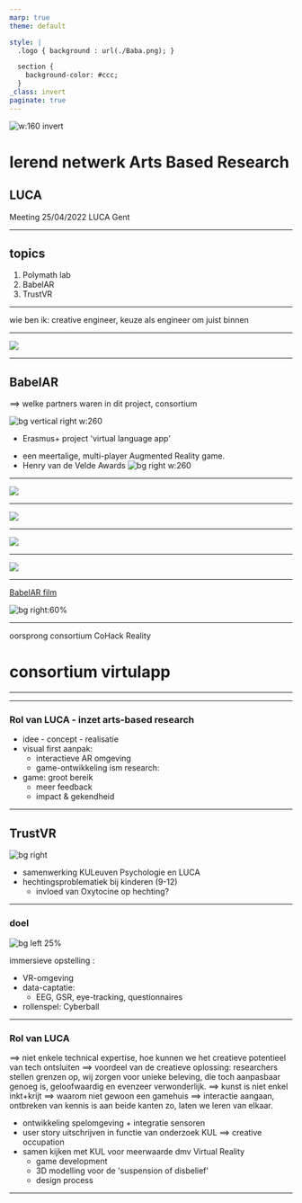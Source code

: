 ```yaml
---
marp: true
theme: default

style: |
  .logo { background : url(./Baba.png); }

  section {
    background-color: #ccc;
  }
_class: invert
paginate: true
---
```


![w:160 invert](LUCA_logo.png)

# lerend netwerk Arts Based Research

## LUCA

Meeting 25/04/2022 LUCA Gent

<!-- 
  1. Hoe wordt kunst en design ingezet in onderzoek?
  2. wat betekent kunst in onderzoek? 
  3. art based research netwerk binnen praktijkgebaseerd onderzoek, waarom komen ze tot bij ons om creatieve kunst in te zetten in research: creative and artistic skills. 
  4. immersieve omgeving als extra voor geloofwaardigheid, storytelling, ...
  5. De game-omgeving en creative storytelling approach 
-->

--- 

## topics

1. Polymath lab
2. BabelAR <!--https://docs.google.com/presentation/d/1bUIL82ro1EIso9SZqvoJfxPGN7ETAxMsVLvuQK2gd0I/edit#slide=id.p2 -->
3. TrustVR

---

wie ben ik: creative engineer, keuze als engineer om juist binnen 



---

<!-- https://henryvandevelde.be/nl/awards/22/babelar -->
![](babelAR/babelar_1_.png)

---

## BabelAR

==> welke partners waren in dit project, consortium

<!-- De Polymath meerwaarde is dat we associatiever kunnen conceptualiseren door artistieke en technologische context -->
<!-- ![](logo_virtulapp_name2.jpg) -->
![bg  vertical right w:260](Baba.png)

- Erasmus+ project 'virtual language app'
<!-- - oorsprong: noden van leerkrachten bij multilinguale educatie, kennisopbouw van en creeren van tools voor multilinguale educatie: hoe kunnen kinderen zelfstandig collaboratief leren in een multilinguale omgeving, hoe kunnen leerkrachten dit faciliteren en gaan ze hiermee om. -->
- een meertalige, multi-player Augmented Reality game. 
- Henry van de Velde Awards 
![bg right w:260](henry.png)
  <!-- - Doel: spelenderwijs kinderen van 7-12 tonen wat de waarde van hun taal/talen is en hoe ze die talenkennis kunnen activeren. 
  - Multilingualiteit hoeft geen hindernis te zijn -->
--- 

![](babelAR/babelar_4.png)

---

![](babelAR/babelar_5.png)

---

![](babelAR/babelar_6.png)

---

![](babelAR/babelar_2.png)

---

[BabelAR film](https://vimeo.com/473359440)

![bg right:60%](babelAR/babelar_1.png)

--- 

oorsprong consortium CoHack Reality

# consortium virtulapp

---



---

### Rol van LUCA - inzet arts-based research

- idee - concept - realisatie
- visual first aanpak: 
  - interactieve AR omgeving
  - game-ontwikkeling ism research:
  <!-- - creatieve aanpak voor betrokkenheid van de kinderen
  - iteratief proces: in samenwerking met zowel de kinderen, leerkrachten als onderzoekers.  -->
- game: groot bereik
  - meer feedback 
  - impact & gekendheid
<!-- - geheel mogelijk door link artistieke en technologische context -->

--- 

## TrustVR

![bg right](ostracism.png)

- samenwerking KULeuven Psychologie en LUCA
- hechtingsproblematiek bij kinderen (9-12)
  - invloed van Oxytocine op hechting?

---

### doel

![bg left 25%](social-care.png)

immersieve opstelling :
  - VR-omgeving
  - data-captatie: 
    - EEG, GSR, eye-tracking, questionnaires
  - rollenspel: Cyberball


---

### Rol van LUCA

==> niet enkele technical expertise, hoe kunnen we het creatieve potentieel van tech ontsluiten
==> voordeel van de creatieve oplossing: researchers stellen grenzen op, wij zorgen voor unieke beleving, die toch aanpasbaar genoeg is, geloofwaardig en evenzeer verwonderlijk. 
==> kunst is niet enkel inkt+krijt
==> waarom niet gewoon een gamehuis ==> interactie aangaan, ontbreken van kennis is aan beide kanten zo, laten we leren van elkaar. 

- ontwikkeling spelomgeving + integratie sensoren
- user story uitschrijven in functie van onderzoek KUL ==> creative occupation
- samen kijken met KUL voor meerwaarde dmv Virtual Reality
  - game development
  - 3D modelling voor de 'suspension of disbelief'
  - design process

---
